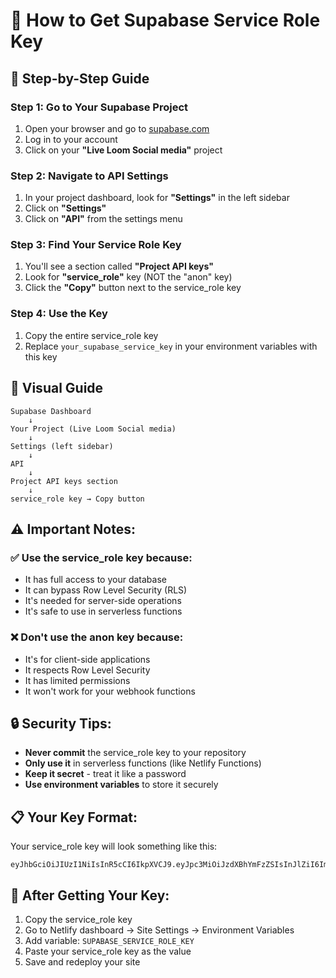 # 🔑 How to Get Supabase Service Role Key

## 📍 Step-by-Step Guide

### Step 1: Go to Your Supabase Project
1. Open your browser and go to [supabase.com](https://supabase.com)
2. Log in to your account
3. Click on your **"Live Loom Social media"** project

### Step 2: Navigate to API Settings
1. In your project dashboard, look for **"Settings"** in the left sidebar
2. Click on **"Settings"**
3. Click on **"API"** from the settings menu

### Step 3: Find Your Service Role Key
1. You'll see a section called **"Project API keys"**
2. Look for **"service_role"** key (NOT the "anon" key)
3. Click the **"Copy"** button next to the service_role key

### Step 4: Use the Key
1. Copy the entire service_role key
2. Replace `your_supabase_service_key` in your environment variables with this key

## 🎯 Visual Guide

```
Supabase Dashboard
    ↓
Your Project (Live Loom Social media)
    ↓
Settings (left sidebar)
    ↓
API
    ↓
Project API keys section
    ↓
service_role key → Copy button
```

## ⚠️ Important Notes:

### ✅ **Use the service_role key because:**
- It has full access to your database
- It can bypass Row Level Security (RLS)
- It's needed for server-side operations
- It's safe to use in serverless functions

### ❌ **Don't use the anon key because:**
- It's for client-side applications
- It respects Row Level Security
- It has limited permissions
- It won't work for your webhook functions

## 🔒 Security Tips:
- **Never commit** the service_role key to your repository
- **Only use it** in serverless functions (like Netlify Functions)
- **Keep it secret** - treat it like a password
- **Use environment variables** to store it securely

## 📋 Your Key Format:
Your service_role key will look something like this:
```
eyJhbGciOiJIUzI1NiIsInR5cCI6IkpXVCJ9.eyJpc3MiOiJzdXBhYmFzZSIsInJlZiI6Im91YXFlaWl4b3R0ZHZ5eHB1ZWNsIiwicm9sZSI6InNlcnZpY2Vfcm9sZSIsImlhdCI6MTY5NjQ4NzIwMCwiZXhwIjoyMDEyMDYzMjAwfQ.example_signature_here
```

## 🚀 After Getting Your Key:
1. Copy the service_role key
2. Go to Netlify dashboard → Site Settings → Environment Variables
3. Add variable: `SUPABASE_SERVICE_ROLE_KEY`
4. Paste your service_role key as the value
5. Save and redeploy your site
